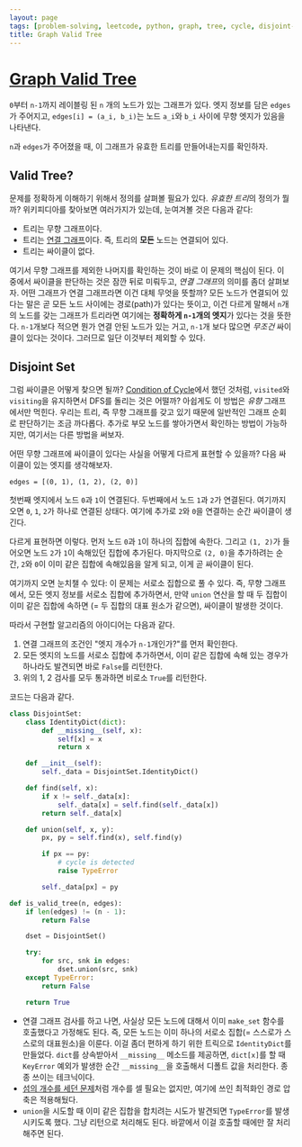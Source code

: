 ```yaml
---
layout: page
tags: [problem-solving, leetcode, python, graph, tree, cycle, disjoint-set]
title: Graph Valid Tree
---
```


# [Graph Valid Tree](https://leetcode.com/problems/graph-valid-tree/)
 `0`부터 `n-1`까지 레이블링 된 `n` 개의 노드가 있는 그래프가
 있다. 엣지 정보를 담은 `edges` 가 주어지고, `edges[i] = (a_i, b_i)`는
 노드 `a_i`와 `b_i` 사이에 무향 엣지가 있음을 나타낸다.

 `n`과 `edges`가 주어졌을 때, 이 그래프가 유효한 트리를 만들어내는지를
 확인하자.


## Valid Tree?
 문제를 정확하게 이해하기 위해서 정의를 살펴볼 필요가 있다. *유효한
 트리*의 정의가 뭘까? 위키피디아를 찾아보면 여러가지가 있는데,
 눈여겨볼 것은 다음과 같다:
 - 트리는 무향 그래프이다.
 - 트리는 [연결
   그래프](https://en.wikipedia.org/wiki/Connectivity_(graph_theory)#Connected_vertices_and_graphs)이다. 즉,
   트리의 **모든** 노드는 연결되어 있다.
 - 트리는 싸이클이 없다.

 여기서 무향 그래프를 제외한 나머지를 확인하는 것이 바로 이 문제의
 핵심이 된다. 이 중에서 싸이클을 판단하는 것은 잠깐 뒤로 미뤄두고,
 *연결 그래프*의 의미를 좀더 살펴보자. 어떤 그래프가 연결 그래프라면
 이건 대체 무엇을 뜻할까? 모든 노드가 연결되어 있다는 말은 곧 모든
 노드 사이에는 경로(path)가 있다는 뜻이고, 이건 다르게 말해서 `n`개의
 노드를 갖는 그래프가 트리라면 여기에는 **정확하게 `n-1`개의 엣지**가
 있다는 것을 뜻한다. `n-1`개보다 적으면 뭔가 연결 안된 노드가 있는
 거고, `n-1`개 보다 많으면 *무조건* 싸이클이 있다는 것이다. 그러므로
 일단 이것부터 제외할 수 있다.

## Disjoint Set
 그럼 싸이클은 어떻게 찾으면 될까? [Condition of
 Cycle](/algorithm/tips#condition-of-cycle)에서 했던 것처럼,
 `visited`와 `visiting`을 유지하면서 DFS를 돌리는 것은 어떨까?
 아쉽게도 이 방법은 *유향* 그래프에서만 먹힌다. 우리는 트리, 즉 무향
 그래프를 갖고 있기 때문에 일반적인 그래프 순회로 판단하기는 조금
 까다롭다. 추가로 부모 노드를 쌓아가면서 확인하는 방법이 가능하지만,
 여기서는 다른 방법을 써보자.

 어떤 무향 그래프에 싸이클이 있다는 사실을 어떻게 다르게 표현할 수
 있을까? 다음 싸이클이 있는 엣지를 생각해보자.

```
edges = [(0, 1), (1, 2), (2, 0)]
```

 첫번째 엣지에서 노드 `0`과 `1`이 연결된다. 두번째에서 노드 `1`과
 `2`가 연결된다. 여기까지오면 `0`, `1`, `2`가 하나로 연결된
 상태다. 여기에 추가로 `2`와 `0`을 연결하는 순간 싸이클이 생긴다.

 다르게 표현하면 이렇다. 먼저 노드 `0`과 `1`이 하나의 집합에
 속한다. 그리고 `(1, 2)`가 들어오면 노드 `2`가 `1`이 속해있던 집합에
 추가된다. 마지막으로 `(2, 0)`을 추가하려는 순간, `2`와 `0`이 이미
 같은 집합에 속해있음을 알게 되고, 이게 곧 싸이클이 된다.

 여기까지 오면 눈치챌 수 있다: 이 문제는 서로소 집합으로 풀 수
 있다. 즉, 무향 그래프에서, 모든 엣지 정보를 서로소 집합에 추가하면서,
 만약 `union` 연산을 할 때 두 집합이 이미 같은 집합에 속하면 (= 두
 집합의 대표 원소가 같으면), 싸이클이 발생한 것이다.

 따라서 구현할 알고리즘의 아이디어는 다음과 같다.
 1. 연결 그래프의 조건인 "엣지 개수가 `n-1`개인가?"를 먼저 확인한다.
 2. 모든 엣지의 노드를 서로소 집합에 추가하면서, 이미 같은 집합에 속해
    있는 경우가 하나라도 발견되면 바로 `False`를 리턴한다.
 3. 위의 1, 2 검사를 모두 통과하면 비로소 `True`를 리턴한다.

 코드는 다음과 같다.

```python
class DisjointSet:
    class IdentityDict(dict):
        def __missing__(self, x):
            self[x] = x
            return x

    def __init__(self):
        self._data = DisjointSet.IdentityDict()

    def find(self, x):
        if x != self._data[x]:
            self._data[x] = self.find(self._data[x])
        return self._data[x]

    def union(self, x, y):
        px, py = self.find(x), self.find(y)

        if px == py:
            # cycle is detected
            raise TypeError

        self._data[px] = py

def is_valid_tree(n, edges):
    if len(edges) != (n - 1):
        return False

    dset = DisjointSet()

    try:
        for src, snk in edges:
            dset.union(src, snk)
    except TypeError:
        return False

    return True
```
 - 연결 그래프 검사를 하고 나면, 사실상 모든 노드에 대해서 이미
   `make_set` 함수를 호출했다고 가정해도 된다. 즉, 모든 노드는 이미
   하나의 서로소 집합(= 스스로가 스스로의 대표원소)을 이룬다. 이걸
   좀더 편하게 하기 위한 트릭으로 `IdentityDict`를 만들었다. `dict`를
   상속받아서 `__missing__` 메소드를 제공하면, `dict[x]`를 할 때
   `KeyError` 예외가 발생한 순간 `__missing__`을 호출해서 디폴트 값을
   처리한다. 종종 쓰이는 테크닉이다.
 - [섬의 개수를 세던
   문제](/leetcode/number-of-islands#optimized-disjoint-set)처럼
   개수를 셀 필요는 없지만, 여기에 쓰인 최적화인 경로 압축은
   적용해뒀다.
 - `union`을 시도할 때 이미 같은 집합을 합치려는 시도가 발견되면
   `TypeError`를 발생시키도록 했다. 그냥 리턴으로 처리해도
   된다. 바깥에서 이걸 호출할 때에만 잘 처리해주면 된다.
